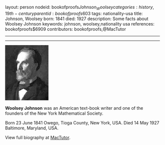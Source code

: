 layout: person
nodeid: bookofproofs$Johnson_Woolsey
categories: history,19th-century
parentid: bookofproofs$603
tags: nationality-usa
title: Johnson, Woolsey
born: 1841
died: 1927
description: Some facts about Woolsey Johnson
keywords: johnson, woolsey,nationality usa
references: bookofproofs$6909
contributors: bookofproofs,@MacTutor

---


---

![Johnson_Woolsey.jpg](https://github.com/bookofproofs/bookofproofs.github.io/blob/main/_sources/_assets/images/portraits/Johnson_Woolsey.jpg?raw=true)

**Woolsey Johnson** was an American text-book writer and one of the founders of the New York Mathematical Society.

Born 23 June 1841 Owego, Tioga County, New York, USA. Died 14 May 1927 Baltimore, Maryland, USA.


View full biography at [MacTutor](https://mathshistory.st-andrews.ac.uk/Biographies/Johnson_Woolsey/).